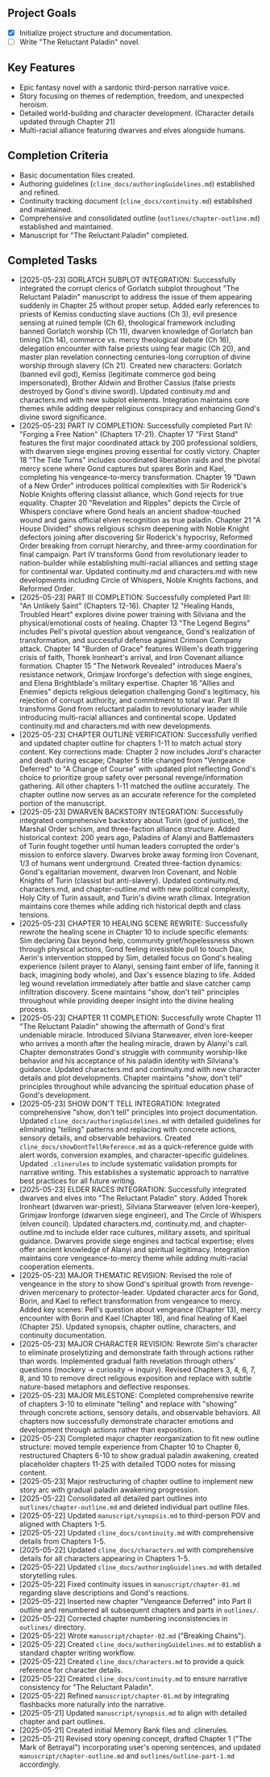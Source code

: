 ## Project Goals
- [x] Initialize project structure and documentation.
- [ ] Write "The Reluctant Paladin" novel.

## Key Features
- Epic fantasy novel with a sardonic third-person narrative voice.
- Story focusing on themes of redemption, freedom, and unexpected heroism.
- Detailed world-building and character development. (Character details updated through Chapter 21)
- Multi-racial alliance featuring dwarves and elves alongside humans.

## Completion Criteria
- Basic documentation files created.
- Authoring guidelines (`cline_docs/authoringGuidelines.md`) established and refined.
- Continuity tracking document (`cline_docs/continuity.md`) established and maintained.
- Comprehensive and consolidated outline (`outlines/chapter-outline.md`) established and maintained.
- Manuscript for "The Reluctant Paladin" completed.

## Completed Tasks
- [2025-05-23] GORLATCH SUBPLOT INTEGRATION: Successfully integrated the corrupt clerics of Gorlatch subplot throughout "The Reluctant Paladin" manuscript to address the issue of them appearing suddenly in Chapter 25 without proper setup. Added early references to priests of Kemiss conducting slave auctions (Ch 3), evil presence sensing at ruined temple (Ch 6), theological framework including banned Gorlatch worship (Ch 11), dwarven knowledge of Gorlatch ban timing (Ch 14), commerce vs. mercy theological debate (Ch 16), delegation encounter with false priests using fear magic (Ch 20), and master plan revelation connecting centuries-long corruption of divine worship through slavery (Ch 21). Created new characters: Gorlatch (banned evil god), Kemiss (legitimate commerce god being impersonated), Brother Aldwin and Brother Cassius (false priests destroyed by Gond's divine sword). Updated continuity.md and characters.md with new subplot elements. Integration maintains core themes while adding deeper religious conspiracy and enhancing Gond's divine sword significance.
- [2025-05-23] PART IV COMPLETION: Successfully completed Part IV: "Forging a Free Nation" (Chapters 17-21). Chapter 17 "First Stand" features the first major coordinated attack by 200 professional soldiers, with dwarven siege engines proving essential for costly victory. Chapter 18 "The Tide Turns" includes coordinated liberation raids and the pivotal mercy scene where Gond captures but spares Borin and Kael, completing his vengeance-to-mercy transformation. Chapter 19 "Dawn of a New Order" introduces political complexities with Sir Roderick's Noble Knights offering classist alliance, which Gond rejects for true equality. Chapter 20 "Revelation and Ripples" depicts the Circle of Whispers conclave where Gond heals an ancient shadow-touched wound and gains official elven recognition as true paladin. Chapter 21 "A House Divided" shows religious schism deepening with Noble Knight defectors joining after discovering Sir Roderick's hypocrisy, Reformed Order breaking from corrupt hierarchy, and three-army coordination for final campaign. Part IV transforms Gond from revolutionary leader to nation-builder while establishing multi-racial alliances and setting stage for continental war. Updated continuity.md and characters.md with new developments including Circle of Whispers, Noble Knights factions, and Reformed Order.
- [2025-05-23] PART III COMPLETION: Successfully completed Part III: "An Unlikely Saint" (Chapters 12-16). Chapter 12 "Healing Hands, Troubled Heart" explores divine power training with Silviana and the physical/emotional costs of healing. Chapter 13 "The Legend Begins" includes Pell's pivotal question about vengeance, Gond's realization of transformation, and successful defense against Crimson Company attack. Chapter 14 "Burden of Grace" features Willem's death triggering crisis of faith, Thorek Ironheart's arrival, and Iron Covenant alliance formation. Chapter 15 "The Network Revealed" introduces Maera's resistance network, Grimjaw Ironforge's defection with siege engines, and Elena Brightblade's military expertise. Chapter 16 "Allies and Enemies" depicts religious delegation challenging Gond's legitimacy, his rejection of corrupt authority, and commitment to total war. Part III transforms Gond from reluctant paladin to revolutionary leader while introducing multi-racial alliances and continental scope. Updated continuity.md and characters.md with new developments.
- [2025-05-23] CHAPTER OUTLINE VERIFICATION: Successfully verified and updated chapter outline for chapters 1-11 to match actual story content. Key corrections made: Chapter 2 now includes Jord's character and death during escape; Chapter 5 title changed from "Vengeance Deferred" to "A Change of Course" with updated plot reflecting Gond's choice to prioritize group safety over personal revenge/information gathering. All other chapters 1-11 matched the outline accurately. The chapter outline now serves as an accurate reference for the completed portion of the manuscript.
- [2025-05-23] DWARVEN BACKSTORY INTEGRATION: Successfully integrated comprehensive backstory about Turin (god of justice), the Marshal Order schism, and three-faction alliance structure. Added historical context: 200 years ago, Paladins of Alanyi and Battlemasters of Turin fought together until human leaders corrupted the order's mission to enforce slavery. Dwarves broke away forming Iron Covenant, 1/3 of humans went underground. Created three-faction dynamics: Gond's egalitarian movement, dwarven Iron Covenant, and Noble Knights of Turin (classist but anti-slavery). Updated continuity.md, characters.md, and chapter-outline.md with new political complexity, Holy City of Turin assault, and Turin's divine wrath climax. Integration maintains core themes while adding rich historical depth and class tensions.
- [2025-05-23] CHAPTER 10 HEALING SCENE REWRITE: Successfully rewrote the healing scene in Chapter 10 to include specific elements: Sim declaring Dax beyond help, community grief/hopelessness shown through physical actions, Gond feeling irresistible pull to touch Dax, Aerin's intervention stopped by Sim, detailed focus on Gond's healing experience (silent prayer to Alanyi, sensing faint ember of life, fanning it back, imagining body whole), and Dax's essence blazing to life. Added leg wound revelation immediately after battle and slave catcher camp infiltration discovery. Scene maintains "show, don't tell" principles throughout while providing deeper insight into the divine healing process.
- [2025-05-23] CHAPTER 11 COMPLETION: Successfully wrote Chapter 11 "The Reluctant Paladin" showing the aftermath of Gond's first undeniable miracle. Introduced Silviana Starweaver, elven lore-keeper who arrives a month after the healing miracle, drawn by Alanyi's call. Chapter demonstrates Gond's struggle with community worship-like behavior and his acceptance of his paladin identity with Silviana's guidance. Updated characters.md and continuity.md with new character details and plot developments. Chapter maintains "show, don't tell" principles throughout while advancing the spiritual education phase of Gond's development.
- [2025-05-23] SHOW DON'T TELL INTEGRATION: Integrated comprehensive "show, don't tell" principles into project documentation. Updated `cline_docs/authoringGuidelines.md` with detailed guidelines for eliminating "telling" patterns and replacing with concrete actions, sensory details, and observable behaviors. Created `cline_docs/showDontTellReference.md` as a quick-reference guide with alert words, conversion examples, and character-specific guidelines. Updated `.clinerules` to include systematic validation prompts for narrative writing. This establishes a systematic approach to narrative best practices for all future writing.
- [2025-05-23] ELDER RACES INTEGRATION: Successfully integrated dwarves and elves into "The Reluctant Paladin" story. Added Thorek Ironheart (dwarven war-priest), Silviana Starweaver (elven lore-keeper), Grimjaw Ironforge (dwarven siege engineer), and The Circle of Whispers (elven council). Updated characters.md, continuity.md, and chapter-outline.md to include elder race cultures, military assets, and spiritual guidance. Dwarves provide siege engines and tactical expertise; elves offer ancient knowledge of Alanyi and spiritual legitimacy. Integration maintains core vengeance-to-mercy theme while adding multi-racial cooperation elements.
- [2025-05-23] MAJOR THEMATIC REVISION: Revised the role of vengeance in the story to show Gond's spiritual growth from revenge-driven mercenary to protector-leader. Updated character arcs for Gond, Borin, and Kael to reflect transformation from vengeance to mercy. Added key scenes: Pell's question about vengeance (Chapter 13), mercy encounter with Borin and Kael (Chapter 18), and final healing of Kael (Chapter 25). Updated synopsis, chapter outline, characters, and continuity documentation.
- [2025-05-23] MAJOR CHARACTER REVISION: Rewrote Sim's character to eliminate proselytizing and demonstrate faith through actions rather than words. Implemented gradual faith revelation through others' questions (mockery → curiosity → inquiry). Revised Chapters 3, 4, 6, 7, 8, and 10 to remove direct religious exposition and replace with subtle nature-based metaphors and deflective responses.
- [2025-05-23] MAJOR MILESTONE: Completed comprehensive rewrite of chapters 3-10 to eliminate "telling" and replace with "showing" through concrete actions, sensory details, and observable behaviors. All chapters now successfully demonstrate character emotions and development through actions rather than exposition.
- [2025-05-23] Completed major chapter reorganization to fit new outline structure: moved temple experience from Chapter 10 to Chapter 6, restructured Chapters 6-10 to show gradual paladin awakening, created placeholder chapters 11-25 with detailed TODO notes for missing content.
- [2025-05-23] Major restructuring of chapter outline to implement new story arc with gradual paladin awakening progression.
- [2025-05-22] Consolidated all detailed part outlines into `outlines/chapter-outline.md` and deleted individual part outline files.
- [2025-05-22] Updated `manuscript/synopsis.md` to third-person POV and aligned with Chapters 1-5.
- [2025-05-22] Updated `cline_docs/continuity.md` with comprehensive details from Chapters 1-5.
- [2025-05-22] Updated `cline_docs/characters.md` with comprehensive details for all characters appearing in Chapters 1-5.
- [2025-05-22] Updated `cline_docs/authoringGuidelines.md` with detailed storytelling rules.
- [2025-05-22] Fixed continuity issues in `manuscript/chapter-01.md` regarding slave descriptions and Gond's reactions.
- [2025-05-22] Inserted new chapter "Vengeance Deferred" into Part II outline and renumbered all subsequent chapters and parts in `outlines/`.
- [2025-05-22] Corrected chapter numbering inconsistencies in `outlines/` directory.
- [2025-05-22] Wrote `manuscript/chapter-02.md` ("Breaking Chains").
- [2025-05-22] Created `cline_docs/authoringGuidelines.md` to establish a standard chapter writing workflow.
- [2025-05-22] Created `cline_docs/characters.md` to provide a quick reference for character details.
- [2025-05-22] Created `cline_docs/continuity.md` to ensure narrative consistency for "The Reluctant Paladin".
- [2025-05-22] Refined `manuscript/chapter-01.md` by integrating flashbacks more naturally into the narrative.
- [2025-05-21] Updated `manuscript/synopsis.md` to align with detailed chapter and part outlines.
- [2025-05-21] Created initial Memory Bank files and .clinerules.
- [2025-05-21] Revised story opening concept, drafted Chapter 1 ("The Mark of Betrayal") incorporating user's opening sentences, and updated `manuscript/chapter-outline.md` and `outlines/outline-part-1.md` accordingly.
